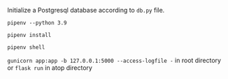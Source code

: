 Initialize a Postgresql database according to `db.py` file.

`pipenv --python 3.9`

`pipenv install`

`pipenv shell`

`gunicorn app:app -b 127.0.0.1:5000 --access-logfile -` in root directory or `flask run` in atop directory
